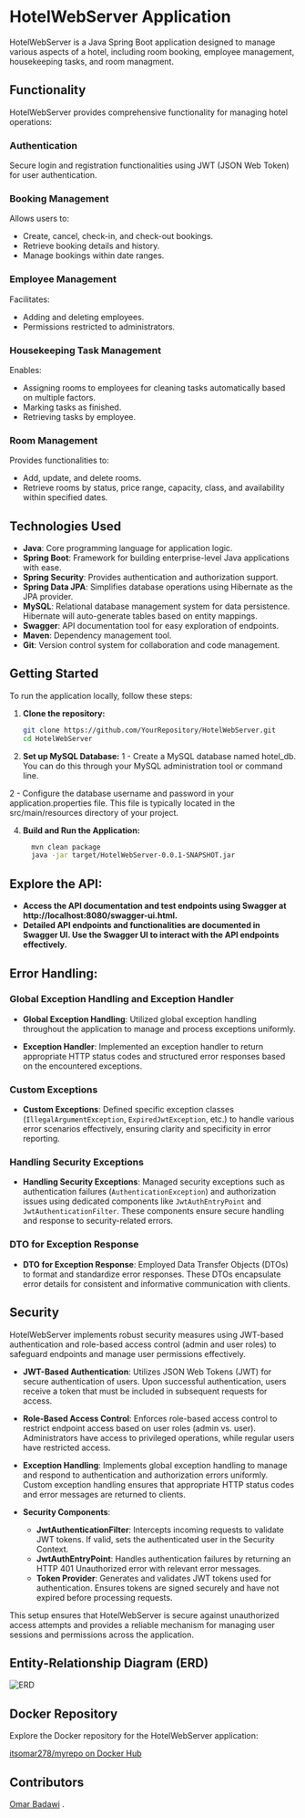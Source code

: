 # HotelWebServer Application

HotelWebServer is a Java Spring Boot application designed to manage various aspects of a hotel, including room booking, employee management, housekeeping tasks, and room managment.

## Functionality

HotelWebServer provides comprehensive functionality for managing hotel operations:

### Authentication

Secure login and registration functionalities using JWT (JSON Web Token) for user authentication.

### Booking Management

Allows users to:
- Create, cancel, check-in, and check-out bookings.
- Retrieve booking details and history.
- Manage bookings within date ranges.

### Employee Management

Facilitates:
- Adding and deleting employees.
- Permissions restricted to administrators.

### Housekeeping Task Management

Enables:
- Assigning rooms to employees for cleaning tasks automatically based on multiple factors.
- Marking tasks as finished.
- Retrieving tasks by employee.

### Room Management

Provides functionalities to:
- Add, update, and delete rooms.
- Retrieve rooms by status, price range, capacity, class, and availability within specified dates.

## Technologies Used

- **Java**: Core programming language for application logic.
- **Spring Boot**: Framework for building enterprise-level Java applications with ease.
- **Spring Security**: Provides authentication and authorization support.
- **Spring Data JPA**: Simplifies database operations using Hibernate as the JPA provider.
- **MySQL**: Relational database management system for data persistence. Hibernate will auto-generate tables based on entity mappings.
- **Swagger**: API documentation tool for easy exploration of endpoints.
- **Maven**: Dependency management tool.
- **Git**: Version control system for collaboration and code management.

## Getting Started

To run the application locally, follow these steps:

1. **Clone the repository:**

   ```bash
   git clone https://github.com/YourRepository/HotelWebServer.git
   cd HotelWebServer


2. **Set up MySQL Database:**
  1 - Create a MySQL database named hotel_db. You can do this through your MySQL administration tool or command line.
   
  2 - Configure the database username and password in your application.properties file. This file is typically located in the src/main/resources directory of your project.
   
4. **Build and Run the Application:**
    ```bash
      mvn clean package
      java -jar target/HotelWebServer-0.0.1-SNAPSHOT.jar
    ```
## Explore the API:
 - **Access the API documentation and test endpoints using Swagger at http://localhost:8080/swagger-ui.html.**
 - **Detailed API endpoints and functionalities are documented in Swagger UI. Use the Swagger UI to interact with the API endpoints effectively.**

## Error Handling:

### Global Exception Handling and Exception Handler

- **Global Exception Handling**: Utilized global exception handling throughout the application to manage and process exceptions uniformly.
  
- **Exception Handler**: Implemented an exception handler to return appropriate HTTP status codes and structured error responses based on the encountered exceptions.

### Custom Exceptions

- **Custom Exceptions**: Defined specific exception classes (`IllegalArgumentException`, `ExpiredJwtException`, etc.) to handle various error scenarios effectively, ensuring clarity and specificity in error reporting.

### Handling Security Exceptions

- **Handling Security Exceptions**: Managed security exceptions such as authentication failures (`AuthenticationException`) and authorization issues using dedicated components like `JwtAuthEntryPoint` and `JwtAuthenticationFilter`. These components ensure secure handling and response to security-related errors.


### DTO for Exception Response

- **DTO for Exception Response**: Employed Data Transfer Objects (DTOs) to format and standardize error responses. These DTOs encapsulate error details for consistent and informative communication with clients.

## Security

HotelWebServer implements robust security measures using JWT-based authentication and role-based access control (admin and user roles) to safeguard endpoints and manage user permissions effectively.

- **JWT-Based Authentication**: Utilizes JSON Web Tokens (JWT) for secure authentication of users. Upon successful authentication, users receive a token that must be included in subsequent requests for access.

- **Role-Based Access Control**: Enforces role-based access control to restrict endpoint access based on user roles (admin vs. user). Administrators have access to privileged operations, while regular users have restricted access.

- **Exception Handling**: Implements global exception handling to manage and respond to authentication and authorization errors uniformly. Custom exception handling ensures that appropriate HTTP status codes and error messages are returned to clients.

- **Security Components**:
  - **JwtAuthenticationFilter**: Intercepts incoming requests to validate JWT tokens. If valid, sets the authenticated user in the Security Context.
  - **JwtAuthEntryPoint**: Handles authentication failures by returning an HTTP 401 Unauthorized error with relevant error messages.
  - **Token Provider**: Generates and validates JWT tokens used for authentication. Ensures tokens are signed securely and have not expired before processing requests.

This setup ensures that HotelWebServer is secure against unauthorized access attempts and provides a reliable mechanism for managing user sessions and permissions across the application.


## Entity-Relationship Diagram (ERD)

![ERD](https://github.com/itsomar278/HotelManagment/blob/master/erd.png)

## Docker Repository

Explore the Docker repository for the HotelWebServer application:

[itsomar278/myrepo on Docker Hub](https://hub.docker.com/repository/docker/itsomar278/myrepo/general)

## Contributors

[Omar Badawi](https://github.com/itsomar278) .
